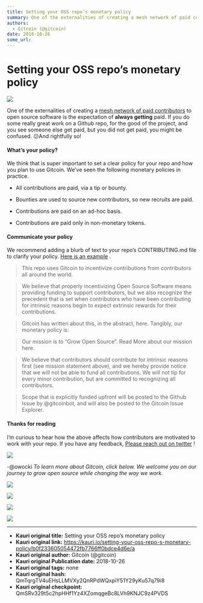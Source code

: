 ```yaml
---
title: Setting your OSS repo’s monetary policy
summary: One of the externalities of creating a mesh network of paid contributors to open source software is the expectation of always getting paid. If you do some really great work on a Github repo, for the good of the project, and you see someone else get paid, but you did not get paid, you might be confused. 😕And rightfully so! What’s your policy? We think that is super important to set a clear policy for your repo and how you plan to use Gitcoin. We’ve seen the following monetary policies in practic
authors:
  - Gitcoin (@gitcoin)
date: 2018-10-26
some_url: 
---
```


# Setting your OSS repo’s monetary policy

![](https://ipfs.infura.io/ipfs/QmXE8LhTvMJh8bgPhLV4hEbMjRVndsqCEE63AyaYxcjEEJ)



One of the externalities of creating a [mesh network of paid contributors](https://medium.com/gitcoin/how-to-buidl-a-mesh-network-of-human-beings-a5293ecca60a) to open source software is the expectation of **always getting** paid. If you do some really great work on a Github repo, for the good of the project, and you see someone else get paid, but you did not get paid, you might be confused. 😕And rightfully so!

#### What’s your policy?
We think that is super important to set a clear policy for your repo and how you plan to use Gitcoin. We’ve seen the following monetary policies in practice.

 * All contributions are paid, via a tip or bounty.

 * Bounties are used to source new contributors, so new recruits are paid.

 * Contributions are paid on an ad-hoc basis.

 * Contributions are paid only in non-monetary tokens.

#### Communicate your policy
We recommend adding a blurb of text to your repo’s CONTRIBUTING.md file to clarify your policy. [Here is an example](https://github.com/gitcoinco/web/blob/master/docs/CONTRIBUTING.md#monetization-policy) .
> This repo uses Gitcoin to incentivize contributions from contributors all around the world.

> We believe that properly incentivizing Open Source Software means providing funding to support contributors, but we also recognize the precedent that is set when contributors who have been contributing for intrinsic reasons begin to expect extrinsic rewards for their contributions.

> Gitcoin has written about this, in the abstract, here. Tangibly, our monetary policy is:

> Our mission is to “Grow Open Source”. Read More about our mission here.

> We believe that contributors should contribute for intrinsic reasons first (see mission statement above), and we hereby provide notice that we will not be able to fund all contributions. We will not tip for every minor contribution, but are committed to recognizing all contributors.

> Scope that is explicitly funded upfront will be posted to the Github Issue by @gitcoinbot, and will also be posted to the Gitcoin Issue Explorer.

#### Thanks for reading
I’m curious to hear how the above affects how contributors are motivated to work with your repo. If you have any feedback, [Please reach out on twitter](https://twitter.coml/owocki) !

![](https://cdn-images-1.medium.com/max/1600/1*GNHd6dawazVE4pbFAvuzTw.jpeg)

-@owocki
 _To learn more about Gitcoin, click below. We welcome you on our journey to grow open source while changing the way we work._ 

![](https://cdn-images-1.medium.com/max/800/1*TC1lWxus2VmUHHNMBVOl6w.png)


![](https://cdn-images-1.medium.com/max/800/1*xESKfkc75BrIcLabfL9jsg.png)


![](https://cdn-images-1.medium.com/max/800/1*ucjf2r_4nXDqedGjdiRSyw.png)


![](https://cdn-images-1.medium.com/max/1600/1*91GgdFbhUB1Ggl_Mysnqog.png)




---

- **Kauri original title:** Setting your OSS repo’s monetary policy
- **Kauri original link:** https://kauri.io/setting-your-oss-repo-s-monetary-policy/b0f233605054472fb7766ff0bdce4d6e/a
- **Kauri original author:** Gitcoin (@gitcoin)
- **Kauri original Publication date:** 2018-10-26
- **Kauri original tags:** none
- **Kauri original hash:** QmTqrgTV4uEHsLLMVXy2QnRPdWQxpiY51Y29yKu57q79i8
- **Kauri original checkpoint:** QmSRv329t5c2hpHHf1Yz4XZomqgeBc8LVh9KNJC9z4PVDS



